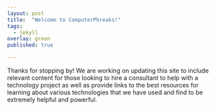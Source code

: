 ```yaml
---
layout: post
title:  "Welcome to ComputerPhreaks!"
tags:
  - jekyll
overlay: green
published: true

---
```

Thanks for stopping by! We are working on updating this site to include relevant content for those looking to hire a consultant to help with a technology project as well as provide links to the best resources for learning about various technologies that we have used and find to be extremely helpful and powerful.
